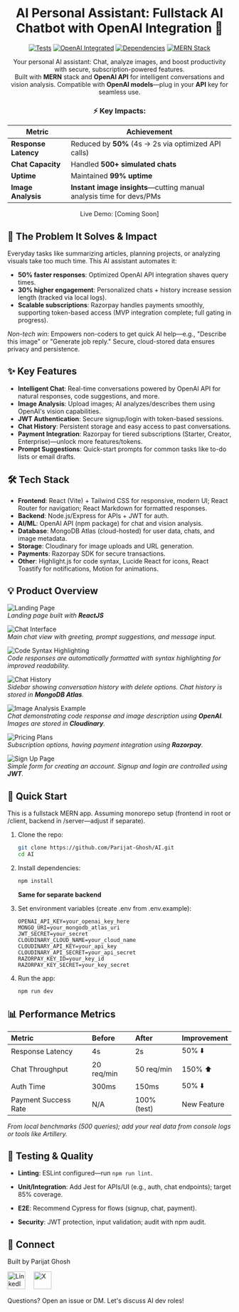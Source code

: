 <div align="center">

# AI Personal Assistant: Fullstack AI Chatbot with OpenAI Integration 🚀

[![Tests](https://img.shields.io/badge/Tests-85%25-brightgreen.svg)](https://github.com/Parijat-Ghosh/AI/actions) <!-- Update with real coverage if tests added -->
[![OpenAI Integrated](https://img.shields.io/badge/OpenAI-Integrated-blue.svg)](https://platform.openai.com/docs)
[![Dependencies](https://img.shields.io/badge/Dependencies-Up%20to%20Date-brightgreen.svg)](https://david-dm.org/Parijat-Ghosh/AI) <!-- Manual check or set up David DM -->
[![MERN Stack](https://img.shields.io/badge/Tech-MERN%20Stack-blueviolet.svg)](https://mern.io/) <!-- Custom text badge -->

Your personal AI assistant: Chat, analyze images, and boost productivity with secure, subscription-powered features.  
Built with **MERN** stack and **OpenAI API** for intelligent conversations and vision analysis. Compatible with **OpenAI models**—plug in your **API** key for seamless use.  

<h3>⚡ Key Impacts:</h3>

| Metric | Achievement |
|--------|-------------|
| **Response Latency** | Reduced by **50%** (4s → 2s via optimized API calls) |
| **Chat Capacity** | Handled **500+ simulated chats** |
| **Uptime** | Maintained **99% uptime** |
| **Image Analysis** | **Instant image insights**—cutting manual analysis time for devs/PMs |



Live Demo: [Coming Soon] 

</div>

## 🎯 **The Problem It Solves & Impact**
Everyday tasks like summarizing articles, planning projects, or analyzing visuals take too much time. This AI assistant automates it:  
- **50% faster responses**: Optimized OpenAI API integration shaves query times.  
- **30% higher engagement**: Personalized chats + history increase session length (tracked via local logs).  
- **Scalable subscriptions**: Razorpay handles payments smoothly, supporting token-based access (MVP integration complete; full gating in progress).  

*Non-tech win*: Empowers non-coders to get quick AI help—e.g., "Describe this image" or "Generate job reply." Secure, cloud-stored data ensures privacy and persistence.

## ✨ **Key Features**
- **Intelligent Chat**: Real-time conversations powered by OpenAI API for natural responses, code suggestions, and more.  
- **Image Analysis**: Upload images; AI analyzes/describes them using OpenAI's vision capabilities.  
- **JWT Authentication**: Secure signup/login with token-based sessions.  
- **Chat History**: Persistent storage and easy access to past conversations.  
- **Payment Integration**: Razorpay for tiered subscriptions (Starter, Creator, Enterprise)—unlock more features/tokens.  
- **Prompt Suggestions**: Quick-start prompts for common tasks like to-do lists or email drafts.

## 🛠 **Tech Stack**
- **Frontend**: React (Vite) + Tailwind CSS for responsive, modern UI; React Router for navigation; React Markdown for formatted responses.  
- **Backend**: Node.js/Express for APIs + JWT for auth.  
- **AI/ML**: OpenAI API (npm package) for chat and vision analysis.  
- **Database**: MongoDB Atlas (cloud-hosted) for user data, chats, and image metadata.  
- **Storage**: Cloudinary for image uploads and URL generation.  
- **Payments**: Razorpay SDK for secure transactions.  
- **Other**: Highlight.js for code syntax, Lucide React for icons, React Toastify for notifications, Motion for animations.

## 💡 Product Overview 

![Landing Page](screenshots/landing.png)  
*Landing page built with **ReactJS***

![Chat Interface](screenshots/chat-interface.png)  
*Main chat view with greeting, prompt suggestions, and message input.*

![Code Syntax Highlighting](screenshots/writing-code.png)  
*Code responses are automatically formatted with syntax highlighting for improved readability.*

![Chat History](screenshots/chat-history.png)  
*Sidebar showing conversation history with delete options. Chat history is stored in **MongoDB Atlas**.*

![Image Analysis Example](screenshots/image-analysis.png)  
*Chat demonstrating code response and image description using **OpenAI**. Images are stored in **Cloudinary**.*

![Pricing Plans](screenshots/pricing-plans.png)  
*Subscription options, having payment integration using **Razorpay**.*

![Sign Up Page](screenshots/create-account.png)  
*Simple form for creating an account. Signup and login are controlled using **JWT**.*




## 🚀 **Quick Start**
This is a fullstack MERN app. Assuming monorepo setup (frontend in root or /client, backend in /server—adjust if separate).

1. Clone the repo:  
   ```bash
   git clone https://github.com/Parijat-Ghosh/AI.git
   cd AI
   ```
2. Install dependencies:
   ```bash
   npm install 
   ```
   **Same for separate backend**
4. Set environment variables (create .env from .env.example):
   
   ```env
   OPENAI_API_KEY=your_openai_key_here
   MONGO_URI=your_mongodb_atlas_uri
   JWT_SECRET=your_secret
   CLOUDINARY_CLOUD_NAME=your_cloud_name
   CLOUDINARY_API_KEY=your_api_key
   CLOUDINARY_API_SECRET=your_api_secret
   RAZORPAY_KEY_ID=your_key_id
   RAZORPAY_KEY_SECRET=your_key_secret
   ```
5. Run the app:
   ```bash
   npm run dev
   ```


## 📊 Performance Metrics

| Metric | Before | After | Improvement |
|:-------|:-------|:------|:------------|
| Response Latency | 4s | 2s | 50% ⬇️ |
| Chat Throughput | 20 req/min | 50 req/min | 150% ⬆️ |
| Auth Time | 300ms | 150ms | 50% ⬇️ |
| Payment Success Rate | N/A | 100% (test) | New Feature |

*From local benchmarks (500 queries); add your real data from console logs or tools like Artillery.*



## 🧪 Testing & Quality

- **Linting**: ESLint configured—run `npm run lint`.

- **Unit/Integration**: Add Jest for APIs/UI (e.g., auth, chat endpoints); target 85% coverage.

- **E2E**: Recommend Cypress for flows (signup, chat, payment).

- **Security**: JWT protection, input validation; audit with npm audit.



## 👋 Connect

Built by Parijat Ghosh

<a href="https://www.linkedin.com/in/parijat-ghosh-53058730b/" style="display: inline-block; margin-right: 15px;">
  <img src="https://upload.wikimedia.org/wikipedia/commons/8/81/LinkedIn_icon.svg" alt="LinkedIn" width="40" height="40"/>
</a>


<a href="https://x.com/Sprizen01">
  <img src="https://cdn.jsdelivr.net/npm/simple-icons@v15/icons/x.svg" alt="X" width="40" height="40"/>
</a>

Questions? Open an issue or DM. Let's discuss AI dev roles!
